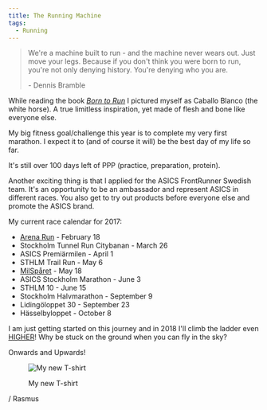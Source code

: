 ```yaml
---
title: The Running Machine
tags:
  - Running
---
```


> We're a machine built to run - and the machine never wears out. Just move your legs. Because if you don't think you were born to run, you're not only denying history. You're denying who you are.
>
> \- Dennis Bramble

While reading the book [*Born to Run*](https://www.chrismcdougall.com/born-to-run/) I pictured myself as Caballo Blanco (the white horse). A true limitless inspiration, yet made of flesh and bone like everyone else.

<!--more-->

My big fitness goal/challenge this year is to complete my very first marathon. I expect it to (and of course it will) be the best day of my life so far.

It's still over 100 days left of PPP (practice, preparation, protein).

Another exciting thing is that I applied for the ASICS FrontRunner Swedish team. It's an opportunity to be an ambassador and represent ASICS in different races. You also get to try out products before everyone else and promote the ASICS brand.

My current race calendar for 2017:

- [Arena Run](thepost) - February 18
- Stockholm Tunnel Run Citybanan - March 26
- ASICS Premiärmilen - April 1
- STHLM Trail Run - May 6
- [MilSpåret](thepost) - May 18
- ASICS Stockholm Marathon - June 3
- STHLM 10 - June 15
- Stockholm Halvmarathon - September 9
- Lidingöloppet 30 - September 23
- Hässelbyloppet - October 8

I am just getting started on this journey and in 2018 I'll climb the ladder even [HIGHER](https://ensvenskklassiker.se/en/)! Why be stuck on the ground when you can fly in the sky?

Onwards and Upwards!

<figure>

  ![My new T-shirt](/img/rasmus/training-for-marathon-regular.webp)
  <figcaption>My new T-shirt</figcaption>
</figure>

/ Rasmus
